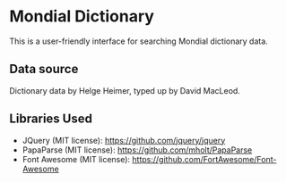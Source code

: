 # Mondial Dictionary

This is a user-friendly interface for searching Mondial dictionary data.

## Data source

Dictionary data by Helge Heimer, typed up by David MacLeod.

## Libraries Used

- JQuery (MIT license): https://github.com/jquery/jquery
- PapaParse (MIT license): https://github.com/mholt/PapaParse
- Font Awesome (MIT license): https://github.com/FortAwesome/Font-Awesome
